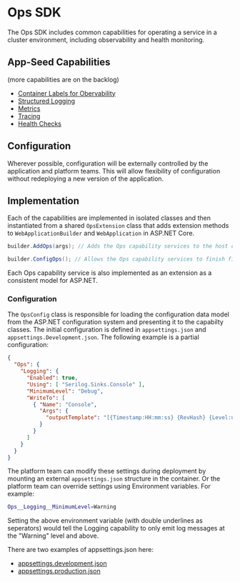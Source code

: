 # Ops SDK

The Ops SDK includes common capabilities for operating a service in a
cluster environment, including observability and health monitoring.

## App-Seed Capabilities
(more capabilities are on the backlog)
* [Container Labels for Obervability](docs/container-labels.md)
* [Structured Logging](docs/structured-logging.md)
* [Metrics](docs/metrics.md)
* [Tracing](docs/tracing.md)
* [Health Checks](docs/health-checks.md)

## Configuration

Wherever possible, configuration will be externally controlled by the 
application and platform teams. This will allow flexibility of configuration
without redeploying a new version of the application.

## Implementation

Each of the capabilities are implemented in isolated classes
and then instantiated from a shared `OpsExtension` class that adds extension
methods to `WebApplicationBuilder` and `WebApplication` in ASP.NET Core.

```csharp
builder.AddOps(args); // Adds the Ops capability services to the host container.

builder.ConfigOps(); // Allows the Ops capability services to finish final configuration.
```

Each Ops capability service is also implemented as an extension as a 
consistent model for ASP.NET. 

### Configuration

The `OpsConfig` class is responsible for loading the configuration data
model from the ASP.NET configuration system and presenting it to the
capabilty classes. The initial configuration is  defined in 
`appsettings.json` and `appsettings.Development.json`. The following 
example is a partial configuration:

```json
{
  "Ops": {
    "Logging": {
      "Enabled": true,
      "Using": [ "Serilog.Sinks.Console" ],
      "MinimumLevel": "Debug",
      "WriteTo": [
        { "Name": "Console",
          "Args": {
            "outputTemplate": "[{Timestamp:HH:mm:ss} {RevHash} {Level:u3}] {Message:lj}{NewLine}{Exception}"
          } 
        }
      ]
    }
  }
}
```

The platform team can modify these settings during deployment by mounting an
external `appsettings.json` structure in the container. Or the platform team 
can override settings using Environment variables. For example:

```bash
Ops__Logging__MinimumLevel=Warning
```

Setting the above environment variable (with double underlines as seperators)
would tell the Logging capability to only emit log messages at the "Warning" 
level and above.

There are two examples of appsettings.json here:
* [appsettings.development.json](docs/appsettings.development.md)
* [appsettings.production.json](docs/appsettings.production.md)


